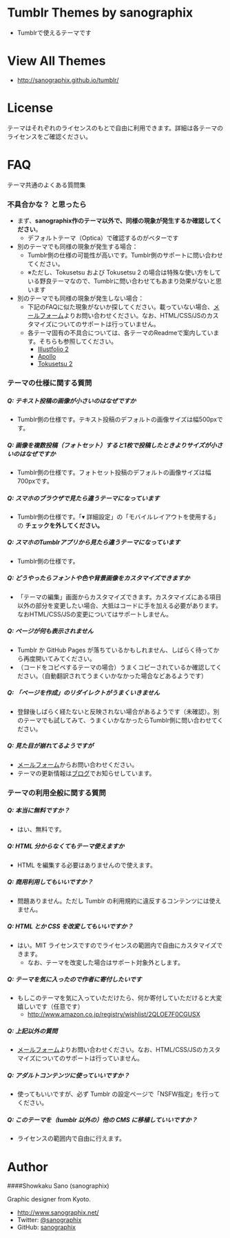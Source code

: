 # Tumblr Themes by sanographix

* Tumblrで使えるテーマです

# View All Themes

* <http://sanographix.github.io/tumblr/>

# License

テーマはそれぞれのライセンスのもとで自由に利用できます。詳細は各テーマのライセンスをご確認ください。

# FAQ

テーマ共通のよくある質問集

### 不具合かな？ と思ったら

- まず、**sanographix作のテーマ以外で、同様の現象が発生するか確認してください**。
    - デフォルトテーマ（Optica）で確認するのがベターです
- 別のテーマでも同様の現象が発生する場合：
    - Tumblr側の仕様の可能性が高いです。Tumblr側のサポートに問い合わせてください。
    - ※ただし、Tokusetsu および Tokusetsu 2 の場合は特殊な使い方をしている野良テーマなので、Tumblrに問い合わせてもあまり効果がないと思います
- 別のテーマでも同様の現象が発生しない場合：
    - 下記のFAQに似た現象がないか探してください。載っていない場合、[メールフォーム](http://www.sanographix.net/contact/)よりお問い合わせください。なお、HTML/CSS/JSのカスタマイズについてのサポートは行っていません。
    - 各テーマ固有の不具合については、各テーマのReadmeで案内しています。そちらも参照してください。
         - [Illustfolio 2](https://github.com/sanographix/tumblr/blob/master/illustfolio2/readme.md#困ったときは)
         - [Apollo](https://github.com/sanographix/tumblr/tree/master/apollo#困ったときは)
         - [Tokusetsu 2](https://github.com/sanographix/tumblr/tree/master/tokusetsu2#困ったときは)

### テーマの仕様に関する質問

##### Q: テキスト投稿の画像が小さいのはなぜですか

* Tumblr側の仕様です。テキスト投稿のデフォルトの画像サイズは幅500pxです。

##### Q: 画像を複数投稿（フォトセット）すると1枚で投稿したときよりサイズが小さいのはなぜですか

* Tumblr側の仕様です。フォトセット投稿のデフォルトの画像サイズは幅700pxです。

##### Q: スマホのブラウザで見たら違うテーマになっています

* Tumblr側の仕様です。「▾ 詳細設定」の「モバイルレイアウトを使用する」の **チェックを外してください。**

##### Q: スマホのTumblrアプリから見たら違うテーマになっています

* Tumblr側の仕様です。

##### Q: どうやったらフォントや色や背景画像をカスタマイズできますか

* 「テーマの編集」画面からカスタマイズできます。カスタマイズにある項目以外の部分を変更したい場合、大抵はコードに手を加える必要があります。なおHTML/CSS/JSの変更についてはサポートしません。

##### Q: ページが何も表示されません
* Tumblr か GitHub Pages が落ちているかもしれません、しばらく待ってから再度開いてみてください。
* （コードをコピペするテーマの場合）うまくコピーされているか確認してください。（自動翻訳されてうまくいかなかった場合などあるようです）

##### Q: 「ページを作成」のリダイレクトがうまくいきません

* 登録後しばらく経たないと反映されない場合があるようです（未確認）。別のテーマでも試してみて、うまくいかなかったらTumblr側に問い合わせてください。

##### Q: 見た目が崩れてるようですが

* [メールフォーム](http://www.sanographix.net/contact/)からお問い合わせください。
* テーマの更新情報は[ブログ](http://memo.sanographix.net/)でお知らせしています。

### テーマの利用全般に関する質問

##### Q: 本当に無料ですか？
* はい、無料です。

##### Q: HTML 分からなくてもテーマ使えますか
* HTML を編集する必要はありませんので使えます。

##### Q: 商用利用してもいいですか？
* 問題ありません。ただし Tumblr の利用規約に違反するコンテンツには使えません。

##### Q: HTML とか CSS を改変してもいいですか？
* はい。MIT ライセンスですのでライセンスの範囲内で自由にカスタマイズできます。
    * なお、テーマを改変した場合はサポート対象外とします。

##### Q: テーマを気に入ったので作者に寄付したいです

* もしこのテーマを気に入っていただけたら、何か寄付していただけると大変嬉しいです（任意です）
    * <http://www.amazon.co.jp/registry/wishlist/2QLOE7F0CGUSX>

##### Q: 上記以外の質問

* [メールフォーム](http://www.sanographix.net/contact/)よりお問い合わせください。なお、HTML/CSS/JSのカスタマイズについてのサポートは行っていません。

##### Q: アダルトコンテンツに使っていいですか？
* 使ってもいいですが、必ず Tumblr の設定ページで「NSFW指定」を行ってください。

##### Q: このテーマを（tumblr 以外の）他の CMS に移植していいですか？
* ライセンスの範囲内で自由に行えます。

# Author
####Showkaku Sano (sanographix)

Graphic designer from Kyoto.

* <http://www.sanographix.net/>
* Twitter: [@sanographix](https://twitter.com/sanographix)
* GitHub: [sanographix](https://github.com/sanographix)
